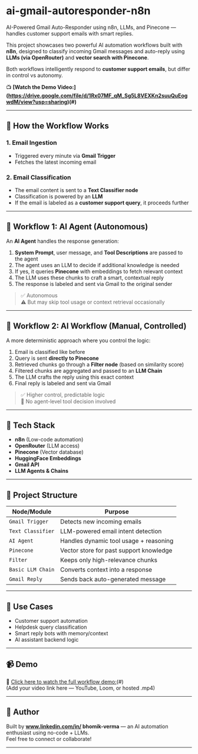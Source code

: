 # ai-gmail-autoresponder-n8n
AI-Powered Gmail Auto-Responder using n8n, LLMs, and Pinecone — handles customer support emails with smart replies.

This project showcases two powerful AI automation workflows built with **n8n**, designed to classify incoming Gmail messages and auto-reply using **LLMs (via OpenRouter)** and **vector search with Pinecone**.

Both workflows intelligently respond to **customer support emails**, but differ in control vs autonomy.

📺 **[Watch the Demo Video:] (https://drive.google.com/file/d/1Rx07MF_qM_Sg5L8VEXKn2suuQuEogwdM/view?usp=sharing)(#)** 

---

## 🧠 How the Workflow Works

### 1. Email Ingestion
- Triggered every minute via **Gmail Trigger**
- Fetches the latest incoming email

### 2. Email Classification
- The email content is sent to a **Text Classifier node**
- Classification is powered by an **LLM**
- If the email is labeled as a **customer support query**, it proceeds further

---

## 🔷 Workflow 1: AI Agent (Autonomous)

An **AI Agent** handles the response generation:

1. **System Prompt**, user message, and **Tool Descriptions** are passed to the agent
2. The agent uses an LLM to decide if additional knowledge is needed
3. If yes, it queries **Pinecone** with embeddings to fetch relevant context
4. The LLM uses these chunks to craft a smart, contextual reply
5. The response is labeled and sent via Gmail to the original sender

> ✅ Autonomous  
> ⚠️ But may skip tool usage or context retrieval occasionally

---

## 🔶 Workflow 2: AI Workflow (Manual, Controlled)

A more deterministic approach where you control the logic:

1. Email is classified like before
2. Query is sent **directly to Pinecone**
3. Retrieved chunks go through a **Filter node** (based on similarity score)
4. Filtered chunks are aggregated and passed to an **LLM Chain**
5. The LLM crafts the reply using this exact context
6. Final reply is labeled and sent via Gmail

> ✅ Higher control, predictable logic  
> 🚫 No agent-level tool decision involved

---

## 🔧 Tech Stack

- **n8n** (Low-code automation)
- **OpenRouter** (LLM access)
- **Pinecone** (Vector database)
- **HuggingFace Embeddings**
- **Gmail API**
- **LLM Agents & Chains**

---

## 📁 Project Structure

| Node/Module         | Purpose                                  |
|---------------------|------------------------------------------|
| `Gmail Trigger`     | Detects new incoming emails              |
| `Text Classifier`   | LLM-powered email intent detection       |
| `AI Agent`          | Handles dynamic tool usage + reasoning   |
| `Pinecone`          | Vector store for past support knowledge  |
| `Filter`            | Keeps only high-relevance chunks         |
| `Basic LLM Chain`   | Converts context into a response         |
| `Gmail Reply`       | Sends back auto-generated message        |

---

## 🚀 Use Cases

- Customer support automation  
- Helpdesk query classification  
- Smart reply bots with memory/context  
- AI assistant backend logic

---

## 📹 Demo

🔗 [Click here to watch the full workflow demo:](https://drive.google.com/file/d/1Rx07MF_qM_Sg5L8VEXKn2suuQuEogwdM/view?usp=sharing)(#)  
(Add your video link here — YouTube, Loom, or hosted .mp4)

---

## 💬 Author

Built by **www.linkedin.com/in/
bhomik-verma** — an AI automation enthusiast using no-code + LLMs.  
Feel free to connect or collaborate!

---

